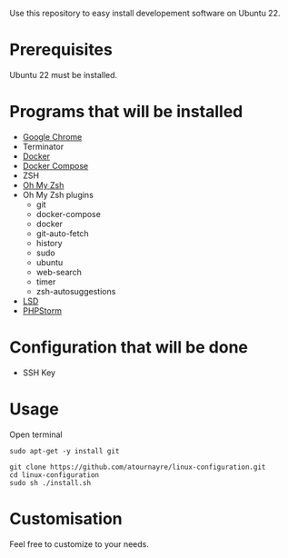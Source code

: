 Use this repository to easy install developement software on Ubuntu 22.

# Prerequisites
Ubuntu 22 must be installed.

# Programs that will be installed

- [Google Chrome](https://doc.ubuntu-fr.org/google_chrome)
- Terminator
- [Docker](https://docs.docker.com/engine/install/ubuntu/)
- [Docker Compose](https://docs.docker.com/compose/install/)
- ZSH
- [Oh My Zsh](https://ohmyz.sh/)
- Oh My Zsh plugins
  - git
  - docker-compose
  - docker
  - git-auto-fetch
  - history
  - sudo
  - ubuntu
  - web-search
  - timer
  - zsh-autosuggestions
- [LSD](https://github.com/Peltoche/lsd)
- [PHPStorm](https://www.jetbrains.com/fr-fr/phpstorm/download/#section=linux)

# Configuration that will be done

- SSH Key

# Usage
Open terminal
```
sudo apt-get -y install git

git clone https://github.com/atournayre/linux-configuration.git
cd linux-configuration
sudo sh ./install.sh
```

# Customisation
Feel free to customize to your needs.